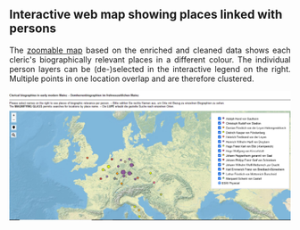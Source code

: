 <h2>Interactive web map showing places linked with persons</h2>

<p align="justify">The <a href="qgis2web_Domherren_v3/#4/51.08/2.07)">zoomable map</a> based on the enriched and cleaned data shows each cleric's biographically relevant places in a different colour. The individual person layers can be (de-)selected in the interactive legend on the right. Multiple points in one location overlap and are therefore clustered.</p>

<a href="qgis2web_Domherren_v3/#4/51.08/2.07"><img src="./maps/Domherren_v3_map-screenshot.png" width="630px" padding="10px" align="center"/></a>
